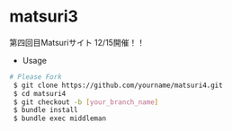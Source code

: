 matsuri3
========

第四回目Matsuriサイト
12/15開催！！

* Usage

```bash
# Please Fork
 $ git clone https://github.com/yourname/matsuri4.git
 $ cd matsuri4
 $ git checkout -b [your_branch_name]
 $ bundle install
 $ bundle exec middleman
```

